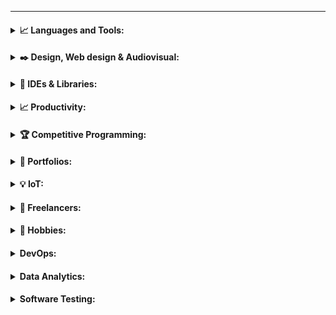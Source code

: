 
---

<h4>
<details>
<summary>📈 Languages and Tools:</summary>
<ul><h5>
    <li>
    <details>
    <summary>🎲 Programming Languages:</summary>
      <br>
        <p align="center"><img align="left" alt=".NET" width="27px" src="https://github.com/ClaudioBotelhOSB/ClaudioBotelhOSB/blob/2022-1-update/icons/light/programming%20languages/dart.svg#gh-light-mode-only" /></p>
        <p align="center"><img align="left" alt="AssemblyScript" width="27px" src="https://github.com/ClaudioBotelhOSB/ClaudioBotelhOSB/blob/2022-1-update/icons/light/programming%20languages/assemblyscript.svg#gh-light-mode-only" /></p>
        <p align="center"><img align="left" alt="C++" width="27px" src="https://github.com/ClaudioBotelhOSB/ClaudioBotelhOSB/blob/2022-1-update/icons/light/programming%20languages/cplusplus.svg#gh-light-mode-only" /></p>
        <p align="center"><img align="left" alt="C#" width="27px" src="https://github.com/ClaudioBotelhOSB/ClaudioBotelhOSB/blob/2022-1-update/icons/light/programming%20languages/csharp.svg#gh-light-mode-only" /></p>
        <p align="center"><img align="left" alt="Fortran" width="27px" src="https://github.com/ClaudioBotelhOSB/ClaudioBotelhOSB/blob/2022-1-update/icons/light/programming%20languages/fortran.svg#gh-light-mode-only" /></p>
        <p align="center"><img align="left" alt="Go" width="27px" src="https://github.com/ClaudioBotelhOSB/ClaudioBotelhOSB/blob/2022-1-update/icons/light/programming%20languages/go.svg#gh-light-mode-only" /></p>
        <p align="center"><img align="left" alt="GraphQL" width="27px" src="https://github.com/ClaudioBotelhOSB/ClaudioBotelhOSB/blob/2022-1-update/icons/light/programming%20languages/graphql.svg#gh-light-mode-only" /></p>
        <p align="center"><img align="left" alt="Haskell" width="27px" src="https://github.com/ClaudioBotelhOSB/ClaudioBotelhOSB/blob/2022-1-update/icons/light/programming%20languages/haskell.svg#gh-light-mode-only" /></p>
        <p align="center"><img align="left" alt="Java" width="27px" src="https://github.com/ClaudioBotelhOSB/ClaudioBotelhOSB/blob/2022-1-update/icons/light/programming%20languages/java.svg#gh-light-mode-only" /></p>
        <p align="center"><img align="left" alt="Javascript" width="27px" src="https://github.com/ClaudioBotelhOSB/ClaudioBotelhOSB/blob/2022-1-update/icons/light/programming%20languages/javascript.svg#gh-light-mode-only" /></p>
        <p align="center"><img align="left" alt="Julia" width="27px" src="https://github.com/ClaudioBotelhOSB/ClaudioBotelhOSB/blob/2022-1-update/icons/light/programming%20languages/julia.svg#gh-light-mode-only" /></p>
        <p align="center"><img align="left" alt="Kotlin" width="27px" src="https://github.com/ClaudioBotelhOSB/ClaudioBotelhOSB/blob/2022-1-update/icons/light/programming%20languages/kotlin.svg#gh-light-mode-only" /></p>
        <p align="center"><img align="left" alt="Google Script" width="27px" src="https://github.com/ClaudioBotelhOSB/ClaudioBotelhOSB/blob/2022-1-update/icons/light/programming%20languages/logotipo-do-google-apps-script.png#gh-light-mode-only" /></p>
        <p align="center"><img align="left" alt="Lua" width="27px" src="https://github.com/ClaudioBotelhOSB/ClaudioBotelhOSB/blob/2022-1-update/icons/light/programming%20languages/lua.svg#gh-light-mode-only" /></p>
        <p align="center"><img align="left" alt="OCalm" width="27px" src="https://github.com/ClaudioBotelhOSB/ClaudioBotelhOSB/blob/2022-1-update/icons/light/programming%20languages/ocaml.svg#gh-light-mode-only" /></p>
        <p align="center"><img align="left" alt="Octave" width="27px" src="https://github.com/ClaudioBotelhOSB/ClaudioBotelhOSB/blob/2022-1-update/icons/light/programming%20languages/octave.svg#gh-light-mode-only" /></p>
        <p align="center"><img align="left" alt="Perl" width="27px" src="https://github.com/ClaudioBotelhOSB/ClaudioBotelhOSB/blob/2022-1-update/icons/light/programming%20languages/perl.svg#gh-light-mode-only" /></p>
        <p align="center"><img align="left" alt="PHP" width="27px" src="https://github.com/ClaudioBotelhOSB/ClaudioBotelhOSB/blob/2022-1-update/icons/light/programming%20languages/php.svg#gh-light-mode-only" /></p>
        <p align="center"><img align="left" alt="Python" width="27px" src="https://github.com/ClaudioBotelhOSB/ClaudioBotelhOSB/blob/2022-1-update/icons/light/programming%20languages/python.svg#gh-light-mode-only" /></p>
        <p align="center"><img align="left" alt="Ruby" width="27px" src="https://github.com/ClaudioBotelhOSB/ClaudioBotelhOSB/blob/2022-1-update/icons/light/programming%20languages/ruby.svg#gh-light-mode-only" /></p>
        <p align="center"><img align="left" alt="Scala" width="27px" src="https://github.com/ClaudioBotelhOSB/ClaudioBotelhOSB/blob/2022-1-update/icons/light/programming%20languages/scala.svg#gh-light-mode-only" /></p>
        <p align="center"><img align="left" alt="Swift" width="27px" src="https://github.com/ClaudioBotelhOSB/ClaudioBotelhOSB/blob/2022-1-update/icons/light/programming%20languages/swift.svg#gh-light-mode-only" /></p>
        <p align="center"><img align="left" alt="Typescript" width="27px" src="https://github.com/ClaudioBotelhOSB/ClaudioBotelhOSB/blob/2022-1-update/icons/light/programming%20languages/typescript.svg#gh-light-mode-only" /></p>
      <br>
    </details>
      <br>
     </li> 
     <li>
    <details>
    <summary>🎲 DevOps:</summary>
      <br>
        <p align="center"><img align="left" alt=".NET" width="27px" src="https://github.com/ClaudioBotelhOSB/ClaudioBotelhOSB/blob/2022-1-update/icons/light/programming%20languages/dart.svg" /></p>
        <p align="center"><img align="left" alt="AssemblyScript" width="27px" src="https://github.com/ClaudioBotelhOSB/ClaudioBotelhOSB/blob/2022-1-update/icons/light/programming%20languages/assemblyscript.svg" /></p>
        <p align="center"><img align="left" alt="C++" width="27px" src="https://github.com/ClaudioBotelhOSB/ClaudioBotelhOSB/blob/2022-1-update/icons/light/programming%20languages/cplusplus.svg" /></p>
        <p align="center"><img align="left" alt="C#" width="27px" src="https://github.com/ClaudioBotelhOSB/ClaudioBotelhOSB/blob/2022-1-update/icons/light/programming%20languages/csharp.svg" /></p>
        <p align="center"><img align="left" alt="Fortran" width="27px" src="https://github.com/ClaudioBotelhOSB/ClaudioBotelhOSB/blob/2022-1-update/icons/light/programming%20languages/fortran.svg" /></p>
        <p align="center"><img align="left" alt="Go" width="27px" src="https://github.com/ClaudioBotelhOSB/ClaudioBotelhOSB/blob/2022-1-update/icons/light/programming%20languages/go.svg" /></p>
        <p align="center"><img align="left" alt="GraphQL" width="27px" src="https://github.com/ClaudioBotelhOSB/ClaudioBotelhOSB/blob/2022-1-update/icons/light/programming%20languages/graphql.svg" /></p>
        <p align="center"><img align="left" alt="Haskell" width="27px" src="https://github.com/ClaudioBotelhOSB/ClaudioBotelhOSB/blob/2022-1-update/icons/light/programming%20languages/haskell.svg" /></p>
        <p align="center"><img align="left" alt="Java" width="27px" src="https://github.com/ClaudioBotelhOSB/ClaudioBotelhOSB/blob/2022-1-update/icons/light/programming%20languages/java.svg" /></p>
        <p align="center"><img align="left" alt="Javascript" width="27px" src="https://github.com/ClaudioBotelhOSB/ClaudioBotelhOSB/blob/2022-1-update/icons/light/programming%20languages/javascript.svg" /></p>
        <p align="center"><img align="left" alt="Julia" width="27px" src="https://github.com/ClaudioBotelhOSB/ClaudioBotelhOSB/blob/2022-1-update/icons/light/programming%20languages/julia.svg" /></p>
        <p align="center"><img align="left" alt="Kotlin" width="27px" src="https://github.com/ClaudioBotelhOSB/ClaudioBotelhOSB/blob/2022-1-update/icons/light/programming%20languages/kotlin.svg" /></p>
        <p align="center"><img align="left" alt="Google Script" width="27px" src="https://github.com/ClaudioBotelhOSB/ClaudioBotelhOSB/blob/2022-1-update/icons/light/programming%20languages/logotipo-do-google-apps-script.png" /></p>
        <p align="center"><img align="left" alt="Lua" width="27px" src="https://github.com/ClaudioBotelhOSB/ClaudioBotelhOSB/blob/2022-1-update/icons/light/programming%20languages/lua.svg" /></p>
        <p align="center"><img align="left" alt="OCalm" width="27px" src="https://github.com/ClaudioBotelhOSB/ClaudioBotelhOSB/blob/2022-1-update/icons/light/programming%20languages/ocaml.svg" /></p>
        <p align="center"><img align="left" alt="Octave" width="27px" src="https://github.com/ClaudioBotelhOSB/ClaudioBotelhOSB/blob/2022-1-update/icons/light/programming%20languages/octave.svg" /></p>
        <p align="center"><img align="left" alt="Perl" width="27px" src="https://github.com/ClaudioBotelhOSB/ClaudioBotelhOSB/blob/2022-1-update/icons/light/programming%20languages/perl.svg" /></p>
        <p align="center"><img align="left" alt="PHP" width="27px" src="https://github.com/ClaudioBotelhOSB/ClaudioBotelhOSB/blob/2022-1-update/icons/light/programming%20languages/php.svg" /></p>
        <p align="center"><img align="left" alt="Python" width="27px" src="https://github.com/ClaudioBotelhOSB/ClaudioBotelhOSB/blob/2022-1-update/icons/light/programming%20languages/python.svg" /></p>
        <p align="center"><img align="left" alt="Ruby" width="27px" src="https://github.com/ClaudioBotelhOSB/ClaudioBotelhOSB/blob/2022-1-update/icons/light/programming%20languages/ruby.svg" /></p>
        <p align="center"><img align="left" alt="Scala" width="27px" src="https://github.com/ClaudioBotelhOSB/ClaudioBotelhOSB/blob/2022-1-update/icons/light/programming%20languages/scala.svg" /></p>
        <p align="center"><img align="left" alt="Swift" width="27px" src="https://github.com/ClaudioBotelhOSB/ClaudioBotelhOSB/blob/2022-1-update/icons/light/programming%20languages/swift.svg" /></p>
        <p align="center"><img align="left" alt="Typescript" width="27px" src="https://github.com/ClaudioBotelhOSB/ClaudioBotelhOSB/blob/2022-1-update/icons/light/programming%20languages/typescript.svg" /></p>
      <br>
    </details>
     </li> 
     </h5>
     </ul>
</details>
</h4>

<h4>
<details>
<summary>✒️ Design, Web design & Audiovisual:</summary>
  <p align="center"><img align="left" alt=".NET" width="27px" src="" /></p>
  <ul><h5>
    <li>
    <details>
    <summary>🎲 Design:</summary>
  <p align="center"><img align="left" alt=".NET" width="27px" src="" /></p>
  <br>
    </details>
     </li> 
     <li>
    <details>
    <summary>🎲 3D Modelling:</summary>
  <p align="center"><img align="left" alt=".NET" width="27px" src="" /></p>
  <br>
    </details>
     </li> 
      <li>
    <details>
    <summary>🎲 Animation:</summary>
  <p align="center"><img align="left" alt=".NET" width="27px" src="" /></p>
  <br>
    </details>
     </li> 
     </h5>
     </ul>
</details>
</h4>

<h4>
<details>
<summary>🔧 IDEs & Libraries:</summary>
  <p align="center"><img align="left" alt="Visual Studio Code" width="27px" src="=" /></p>
  <br><br><br>
  <br>
</details>
</h4>

<h4>
<details>
<summary>📈 Productivity:</summary>
  <p align="center"><img align="left" alt="Slack" width="27px" heigth="27px"  src="=" /></p>
  <br>
</details>
</h4>

<h4>
<details>
<summary>🏆 Competitive Programming:</summary>
  <p align="center"><img align="left" alt="CodeChef" width="27px" heigth="27px"  src="" /></p>
  <br>
</details>
</h4>

<h4>
<details>
<summary>📝 Portfolios:</summary>
  <p align="center"><img align="left" alt="Dribbble" width="27px" heigth="27px"  src="" /></p>
  <br>
</details>
</h4>

<h4>
<details>
<summary>💡 IoT:</summary>
  <p align="center"><img align="left" alt="Arduino" width="27px" heigth="27px"  src="" /></p>
  <br>
</details>
</h4>

<h4>
<details>
<summary>💼 Freelancers:</summary>
  <p align="center"><img align="left" alt="Fiverr" width="27px" heigth="27px"  src="" /></p>
  <br>
</details>
</h4>

<h4>
<details>
<summary>🎲 Hobbies:</summary>
  <br>
</details>
</h4>

<h4>
<details>
<summary> DevOps:</summary>
  <br>
</details>
</h4>

<h4>
<details>
<summary> Data Analytics:</summary>
  <br>
</details>
</h4>

<h4>
<details>
<summary> Software Testing:</summary>
  
  <br>
</details>
</h4>